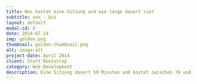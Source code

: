 ```yaml
---
title: Was kostet eine Sitzung und wie lange dauert sie?
subtitle: von - bis
layout: default
modal-id: 5
date: 2014-07-14
img: golden.png
thumbnail: golden-thumbnail.png
alt: image-alt
project-date: April 2014
client: Start Bootstrap
category: Web Development
description: Eine Sitzung dauert 50 Minuten und kostet zwischen 70 und 80 Euro. Es gibt einen Sozialtarif von 60 Euro für Menschen, die finanziell gerade nicht so gut aufgestellt sind. 
---
```

